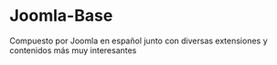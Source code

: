 Joomla-Base
===========

Compuesto por Joomla en español junto con diversas extensiones y contenidos más muy interesantes